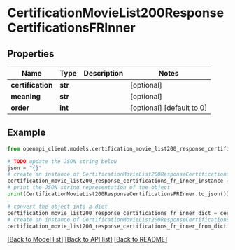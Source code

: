 # CertificationMovieList200ResponseCertificationsFRInner


## Properties

Name | Type | Description | Notes
------------ | ------------- | ------------- | -------------
**certification** | **str** |  | [optional] 
**meaning** | **str** |  | [optional] 
**order** | **int** |  | [optional] [default to 0]

## Example

```python
from openapi_client.models.certification_movie_list200_response_certifications_fr_inner import CertificationMovieList200ResponseCertificationsFRInner

# TODO update the JSON string below
json = "{}"
# create an instance of CertificationMovieList200ResponseCertificationsFRInner from a JSON string
certification_movie_list200_response_certifications_fr_inner_instance = CertificationMovieList200ResponseCertificationsFRInner.from_json(json)
# print the JSON string representation of the object
print(CertificationMovieList200ResponseCertificationsFRInner.to_json())

# convert the object into a dict
certification_movie_list200_response_certifications_fr_inner_dict = certification_movie_list200_response_certifications_fr_inner_instance.to_dict()
# create an instance of CertificationMovieList200ResponseCertificationsFRInner from a dict
certification_movie_list200_response_certifications_fr_inner_from_dict = CertificationMovieList200ResponseCertificationsFRInner.from_dict(certification_movie_list200_response_certifications_fr_inner_dict)
```
[[Back to Model list]](../README.md#documentation-for-models) [[Back to API list]](../README.md#documentation-for-api-endpoints) [[Back to README]](../README.md)


